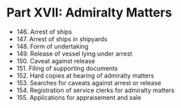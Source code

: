 # Part XVII: Admiralty Matters 

<ul type="*">
  <li>146. Arrest of ships</li>
  <li>147. Arrest of ships in shipyards</li>
  <li>148. Form of undertaking</li>
  <li>149. Release of vessel lying under arrest</li>
  <li>150. Caveat against release</li>
  <li>151. Filing of supporting documents</li>
  <li>152. Hard copies at hearing of admiralty matters</li>
  <li>153. Searches for caveats against arrest or release</li>
  <li>154. Registration of service clerks for admiralty matters</li>
  <li>155. Applications for appraisement and sale</li>
</ul>
